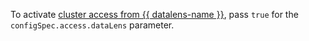 To activate [cluster access from {{ datalens-name }}](../../../managed-mysql/operations/datalens-connect.md), pass `true` for the `configSpec.access.dataLens` parameter.
